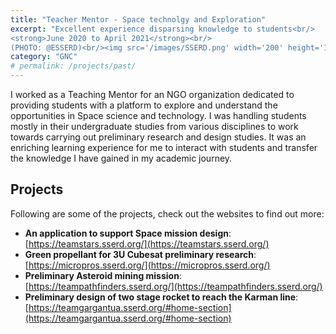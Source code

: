 ```yaml
---
title: "Teacher Mentor - Space technolgy and Exploration"
excerpt: "Excellent experience disparsing knowledge to students<br/>
<strong>June 2020 to April 2021</strong><br/>
(PHOTO: @ESSERD)<br/><img src='/images/SSERD.png' width='200' height='150' alt='In-Orbit Servicing Target Inspection'>"
category: "GNC"
# permalink: /projects/past/
---
```


I worked as a Teaching Mentor for an NGO organization dedicated to providing students with a platform to explore and understand the opportunities in Space science and technology. I was handling students mostly in their undergraduate studies from various disciplines to work towards carrying out preliminary research and design studies. It was an enriching learning experience for me to interact with students and transfer the knowledge I have gained in my academic journey. 

## Projects

Following are some of the projects, check out the websites to find out more:

- **An application to support Space mission design**: [https://teamstars.sserd.org/](https://teamstars.sserd.org/)
- **Green propellant for 3U Cubesat preliminary research**: [https://micropros.sserd.org/](https://micropros.sserd.org/)
- **Preliminary Asteroid mining mission**: [https://teampathfinders.sserd.org/](https://teampathfinders.sserd.org/)
- **Preliminary design of two stage rocket to reach the Karman line**: [https://teamgargantua.sserd.org/#home-section](https://teamgargantua.sserd.org/#home-section)
